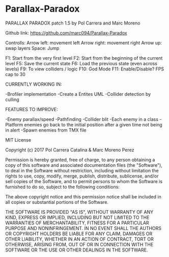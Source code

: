 # Parallax-Paradox

PARALLAX PARADOX patch 1.5
by Pol Carrera and Marc Moreno

Github link: https://github.com/marc094/Parallax-Paradox

Controlls:
Arrow left: movement left
Arrow right: movement right
Arrow up: swap layers
Space: Jump

F1: Start from the very first level 
F2: Start from the beginning of the current level
F5: Save the current state 
F6: Load the previous state (even across levels)
F9: To view colliders / logic
F10: God Mode
F11: Enable/Disable? FPS cap to 30

CURRENTLY WORKING IN:

-Brofiler implementation
-Create a Entites UML
-Collider detection by culling

FEATURES TO IMPROVE:

-Enemy parallax/speed 
-Pathfinding
-Collider blit
-Each enemy in a class
-Platform enemies go back to the initial position after a given time not being in alert
-Spawn enemies from TMX file



MIT License

Copyright (c) 2017 Pol Carrera Catalina & Marc Moreno Perez

Permission is hereby granted, free of charge, to any person obtaining a copy
of this software and associated documentation files (the "Software"), to deal
in the Software without restriction, including without limitation the rights
to use, copy, modify, merge, publish, distribute, sublicense, and/or sell
copies of the Software, and to permit persons to whom the Software is
furnished to do so, subject to the following conditions:

The above copyright notice and this permission notice shall be included in all
copies or substantial portions of the Software.

THE SOFTWARE IS PROVIDED "AS IS", WITHOUT WARRANTY OF ANY KIND, EXPRESS OR
IMPLIED, INCLUDING BUT NOT LIMITED TO THE WARRANTIES OF MERCHANTABILITY,
FITNESS FOR A PARTICULAR PURPOSE AND NONINFRINGEMENT. IN NO EVENT SHALL THE
AUTHORS OR COPYRIGHT HOLDERS BE LIABLE FOR ANY CLAIM, DAMAGES OR OTHER
LIABILITY, WHETHER IN AN ACTION OF CONTRACT, TORT OR OTHERWISE, ARISING FROM,
OUT OF OR IN CONNECTION WITH THE SOFTWARE OR THE USE OR OTHER DEALINGS IN THE
SOFTWARE.
